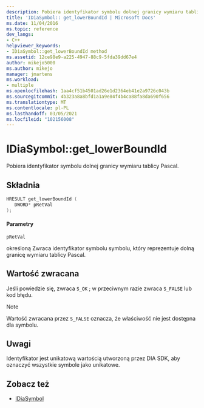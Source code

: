 ```yaml
---
description: Pobiera identyfikator symbolu dolnej granicy wymiaru tablicy Pascal.
title: 'IDiaSymbol:: get_lowerBoundId | Microsoft Docs'
ms.date: 11/04/2016
ms.topic: reference
dev_langs:
- C++
helpviewer_keywords:
- IDiaSymbol::get_lowerBoundId method
ms.assetid: 12ce98e9-a225-4947-88c9-5fda39dd67e4
author: mikejo5000
ms.author: mikejo
manager: jmartens
ms.workload:
- multiple
ms.openlocfilehash: 1aa4cf51b4501ad26e1d2364eb41e2a9726c043b
ms.sourcegitcommit: 4b323a8a8bfd1a1a9e84f4b4ca88fa8da690f656
ms.translationtype: MT
ms.contentlocale: pl-PL
ms.lasthandoff: 03/05/2021
ms.locfileid: "102156008"
---
```

# <a name="idiasymbolget_lowerboundid"></a>IDiaSymbol::get_lowerBoundId
Pobiera identyfikator symbolu dolnej granicy wymiaru tablicy Pascal.

## <a name="syntax"></a>Składnia

```C++
HRESULT get_lowerBoundId ( 
   DWORD* pRetVal
);
```

#### <a name="parameters"></a>Parametry
 `pRetVal`

określoną Zwraca identyfikator symbolu symbolu, który reprezentuje dolną granicę wymiaru tablicy Pascal.

## <a name="return-value"></a>Wartość zwracana
 Jeśli powiedzie się, zwraca `S_OK` ; w przeciwnym razie zwraca `S_FALSE` lub kod błędu.

> [!NOTE]
> Wartość zwracana przez `S_FALSE` oznacza, że właściwość nie jest dostępna dla symbolu.

## <a name="remarks"></a>Uwagi
 Identyfikator jest unikatową wartością utworzoną przez DIA SDK, aby oznaczyć wszystkie symbole jako unikatowe.

## <a name="see-also"></a>Zobacz też
- [IDiaSymbol](../../debugger/debug-interface-access/idiasymbol.md)
